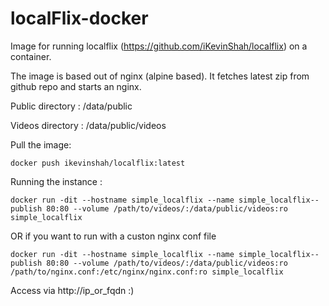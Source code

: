 # localFlix-docker

Image for running localflix (https://github.com/iKevinShah/localflix) on a container.


The image is based out of nginx (alpine based). It fetches latest zip from github repo and starts an nginx. 

Public directory : /data/public

Videos directory : /data/public/videos

Pull the image: 

`docker push ikevinshah/localflix:latest`

Running the instance : 

`docker run -dit --hostname simple_localflix --name simple_localflix--publish 80:80 --volume /path/to/videos/:/data/public/videos:ro simple_localflix`

OR if you want to run with a custon nginx conf file


`docker run -dit --hostname simple_localflix --name simple_localflix--publish 80:80 --volume /path/to/videos/:/data/public/videos:ro  /path/to/nginx.conf:/etc/nginx/nginx.conf:ro simple_localflix`

Access via http://ip_or_fqdn :)
